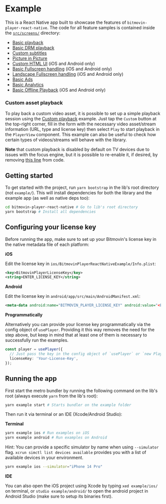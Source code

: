 # Example

This is a React Native app built to showcase the features of `bitmovin-player-react-native`. The code for all feature samples is contained
inside the [`src/screens/`](https://github.com/bitmovin/bitmovin-player-react-native/tree/development/example/src/screens) directory:

- [Basic playback](https://github.com/bitmovin/bitmovin-player-react-native/blob/development/example/src/screens/BasicPlayback.tsx)
- [Basic DRM playback](https://github.com/bitmovin/bitmovin-player-react-native/blob/development/example/src/screens/BasicDrmPlayback.tsx)
- [Custom subtitles](https://github.com/bitmovin/bitmovin-player-react-native/blob/development/example/src/screens/SubtitlePlayback.tsx)
- [Picture in Picture](https://github.com/bitmovin/bitmovin-player-react-native/blob/development/example/src/screens/BasicPictureInPicture.tsx)
- [Custom HTML UI](https://github.com/bitmovin/bitmovin-player-react-native/blob/development/example/src/screens/CustomHtmlUI.tsx) (iOS and Android only)
- [Basic Fullscreen handling](https://github.com/bitmovin/bitmovin-player-react-native/blob/development/example/src/screens/BasicFullscreenHandling.tsx) (iOS and Android only)
- [Landscape Fullscreen handling](https://github.com/bitmovin/bitmovin-player-react-native/blob/development/example/src/screens/LandscapeFullscreenHandling.tsx) (iOS and Android only)
- [Basic Ads](https://github.com/bitmovin/bitmovin-player-react-native/blob/development/example/src/screens/BasicAds.tsx)
- [Basic Analytics](https://github.com/bitmovin/bitmovin-player-react-native/blob/development/example/src/screens/BasicAnalytics.tsx)
- [Basic Offline Playback](https://github.com/bitmovin/bitmovin-player-react-native/blob/development/example/src/screens/OfflinePlayback.tsx) (iOS and Android only)

### Custom asset playback

To play back a custom video asset, it is possible to set up a simple playback session using the [Custom playback](https://github.com/bitmovin/bitmovin-player-react-native/blob/development/example/src/screens/CustomPlayback.tsx) example. Just tap the `Custom` button at the top-right corner, fill in the form with the necessary video asset/stream information (URL, type and license key) then select `Play` to start playback in the `PlayerView` component. This example can also be useful to check how certain types of videos/streams will behave with the library.

**Note** that custom playback is disabled by default on TV devices due to issues with the focus engine, but it is possible to re-enable it, if desired, by removing [this line](https://github.com/bitmovin/bitmovin-player-react-native/blob/development/example/src/screens/BasicDrmPlayback.tsx) from code.

## Getting started

To get started with the project, run `yarn bootstrap` in the lib's root directory (not `example/`). This will install dependencies for both the library and the example app (as well as native deps too):

```sh
cd bitmovin-player-react-native # Go to lib's root directory
yarn bootstrap # Install all dependencies
```

## Configuring your license key

Before running the app, make sure to set up your Bitmovin's license key in the native metadata file of each platform:

**iOS**

Edit the license key in `ios/BitmovinPlayerReactNativeExample/Info.plist`:

```xml
<key>BitmovinPlayerLicenseKey</key>
<string>ENTER_LICENSE_KEY</string>
```

**Android**

Edit the license key in `android/app/src/main/AndroidManifest.xml`:

```xml
<meta-data android:name="BITMOVIN_PLAYER_LICENSE_KEY" android:value="<ENTER_LICENSE_KEY>" />
```

**Programmatically**

Alternatively you can provide your license key programmatically via the config object of `usePlayer`. Providing it this way removes the need for the step above, but keep in mind that at least one of them is necessary to successfully run the examples.

```ts
const player = usePlayer({
  // Just pass the key in the config object of `usePlayer` or `new Player()` in each example
  licenseKey: 'Your-License-Key',
});
```

## Running the app

First start the metro bundler by running the following command on the lib's root (always execute `yarn` from the lib's root):

```sh
yarn example start # Starts bundler on the example folder
```

Then run it via terminal or an IDE (Xcode/Android Studio):

**Terminal**

```sh
yarn example ios # Run examples on iOS
yarn example android # Run examples on Android
```

Hint: You can provide a specific simulator by name when using `--simulator` flag. `xcrun simctl list devices available` provides you with a list of available devices in your environment.

```sh
yarn example ios --simulator="iPhone 14 Pro"
```

**IDE**

You can also open the iOS project using Xcode by typing `xed example/ios/` on terminal, or `studio example/android/` to open the android project in Android Studio (make sure to setup its binaries first).
